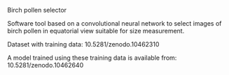 Birch pollen selector

Software tool based on a convolutional neural network to select images of birch pollen in equatorial view suitable for size measurement. 

Dataset with training data: 10.5281/zenodo.10462310

A model trained using these training data is available from: 10.5281/zenodo.10462640
